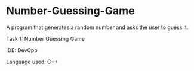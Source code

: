 # Number-Guessing-Game
A program that generates a random number and asks the
user to guess it.

Task 1: Number Guessing Game

IDE: DevCpp

Language used: C++
